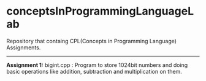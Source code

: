# conceptsInProgrammingLanguageLab
Repository that containg CPL(Concepts in Programming Language) Assignments.

---

**Assignment 1:** bigint.cpp : Program to store 1024bit numbers and doing basic operations like addition, subtraction and multiplication on them.
